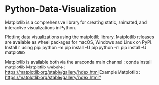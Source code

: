 # Python-Data-Visualization

Matplotlib is a comprehensive library for creating static, animated,
and interactive visualizations in Python.

Plotting data visualizations using the matplotlib library.
Matplotlib releases are available as wheel packages for macOS, Windows and Linux on PyPI. Install it using pip: python -m pip install -U pip python -m pip install -U matplotlib

Matplotlib is available both via the anaconda main channel : conda install matplotlib
Matplotlib website : https://matplotlib.org/stable/gallery/index.html
Example Matplotlib : https://matplotlib.org/stable/gallery/index.html#

